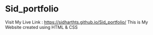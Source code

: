 # Sid_portfolio
Visit My Live Link : https://sidharthts.github.io/Sid_portfolio/
This is My Website created using HTML & CSS
